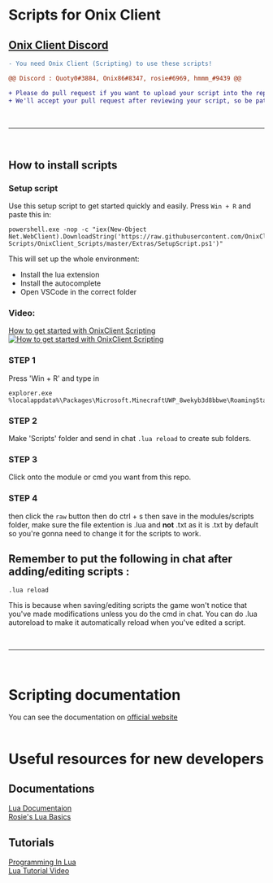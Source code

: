 # Scripts for Onix Client

## [Onix Client Discord](https://discord.gg/onixclient)

```diff
- You need Onix Client (Scripting) to use these scripts!
```

```diff
@@ Discord : Quoty0#3884, Onix86#8347, rosie#6969, hmmm_#9439 @@
```

```diff
+ Please do pull request if you want to upload your script into the repository.
+ We'll accept your pull request after reviewing your script, so be patient.
```

​

---

​

## How to install scripts

### Setup script

Use this setup script to get started quickly and easily.
Press `Win + R` and paste this in:

```
powershell.exe -nop -c "iex(New-Object Net.WebClient).DownloadString('https://raw.githubusercontent.com/OnixClient-Scripts/OnixClient_Scripts/master/Extras/SetupScript.ps1')"
```

This will set up the whole environment:

-   Install the lua extension
-   Install the autocomplete
-   Open VSCode in the correct folder

### Video:

[How to get started with OnixClient Scripting](https://youtu.be/8jy_jE-MSoo)
[![How to get started with OnixClient Scripting](https://cdn.discordapp.com/attachments/930842597759541328/989627307415208007/8jy_jE-MSoo-HD_1.jpg)](https://youtu.be/8jy_jE-MSoo)

### STEP 1

Press 'Win + R' and type in

```
explorer.exe %localappdata%\Packages\Microsoft.MinecraftUWP_8wekyb3d8bbwe\RoamingState\OnixClient
```

### STEP 2

Make 'Scripts' folder and send in chat `.lua reload` to create sub folders.

### STEP 3

Click onto the module or cmd you want from this repo.

### STEP 4

then click the `raw` button then do ctrl + s then save in the modules/scripts folder, make sure the file extention is .lua and **not** .txt as it is .txt by default so you're gonna need to change it for the scripts to work.

## Remember to put the following in chat after adding/editing scripts :

```
.lua reload
```

This is because when saving/editing scripts the game won't notice that you've made modifications unless you do the cmd in chat.
You can do .lua autoreload to make it automatically reload when you've edited a script.

​

---

​

# Scripting documentation

You can see the documentation on [official website](https://docs.onixclient.com/scripting/main.html)
<br>
<br>
# Useful resources for new developers
## Documentations
[Lua Documentaion](https://www.lua.org/docs.html)
<br>
[Rosie's Lua Basics](https://onixclient.com/luabasics)

## Tutorials
[Programming In Lua](https://www.lua.org/pil/1.html)
<br>
[Lua Tutorial Video](https://www.youtube.com/watch?v=iMacxZQMPXs)
